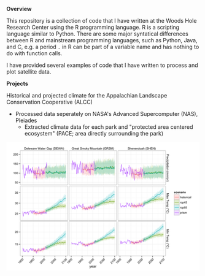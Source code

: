 **Overview**

This repository is a collection of code that I have written at the Woods Hole Research Center using the R programming language. R is a scripting language similar to Python. There are some major syntatical differences between R and mainstream programming languages, such as Python, Java, and C, e.g. a period `.` in R can be part of a variable name and has nothing to do with function calls.

I have provided several examples of code that I have written to process and plot satellite data.

**Projects**

Historical and projected climate for the Appalachian Landscape Conservation Cooperative (ALCC)
- Processed data seperately on NASA's Advanced Supercomputer (NAS), Pleiades
	- Extracted climate data for each park and "protected area centered ecosystem" (PACE; area directly surrounding the park)


![Alt text](/climate/plots/alcc_pace_prism_dcp30_plots_metric.png?raw=true "ALCC Climate Plot")
